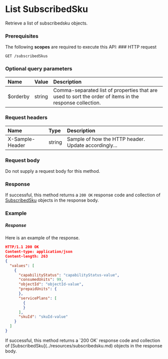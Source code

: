 # List SubscribedSku

Retrieve a list of subscribedsku objects.
### Prerequisites
The following **scopes** are required to execute this API: ### HTTP request
<!-- { "blockType": "ignored" } -->
```http
GET /subscribedSkus
```
### Optional query parameters
|Name|Value|Description|
|:---------------|:--------|:-------|
|$orderby|string|Comma-separated list of properties that are used to sort the order of items in the response collection.|

### Request headers
| Name       | Type | Description|
|:-----------|:------|:----------|
| X-Sample-Header  | string  | Sample of how the HTTP header. Update accordingly...|

### Request body
Do not supply a request body for this method.
### Response
If successful, this method returns a `200 OK` response code and collection of [SubscribedSku](../resources/subscribedsku.md) objects in the response body.
### Example
##### Response
Here is an example of the response.
<!-- {
  "blockType": "response",
  "truncated": false,
  "@odata.type": "subscribedskus"
} -->
```json
HTTP/1.1 200 OK
Content-type: application/json
Content-length: 263
{
  "values": [
    {
      "capabilityStatus": "capabilityStatus-value",
      "consumedUnits": 99,
      "objectId": "objectId-value",
      "prepaidUnits": {
      },
      "servicePlans": [
        {
        }
      ],
      "skuId": "skuId-value"
    }
  ]
}
```

<!-- uuid: 2e6206c2-5ee0-42d6-90cb-d9ee84c414e1
2015-10-14 23:39:42 UTC -->
<!-- {
  "type": "#page.annotation",
  "description": "List SubscribedSku",
  "keywords": "",
  "section": "documentation",
  "tocPath": ""
}-->If successful, this method returns a `200 OK` response code and collection of [SubscribedSku](../resources/subscribedsku.md) objects in the response body.
